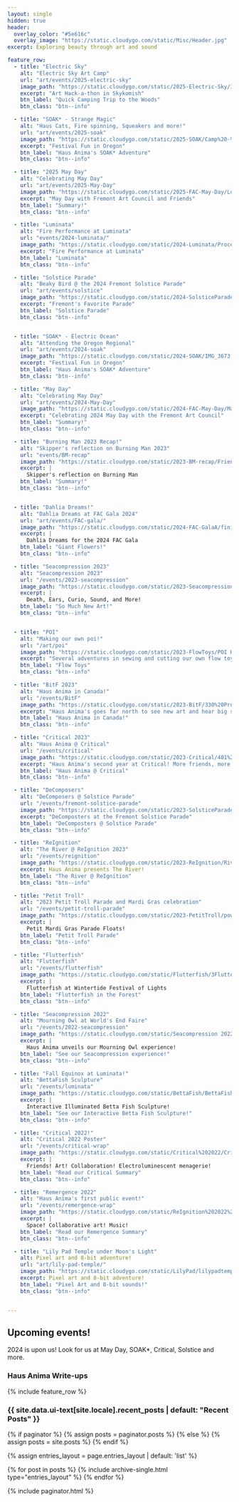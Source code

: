 ```yaml
---
layout: single
hidden: true
header:
  overlay_color: "#5e616c"
  overlay_image: "https://static.cloudygo.com/static/Misc/Header.jpg"
excerpt: Exploring beauty through art and sound

feature_row:
  - title: "Electric Sky"
    alt: "Electric Sky Art Camp"
    url: "art/events/2025-electric-sky"
    image_path: "https://static.cloudygo.com/static/2025-Electric-Sky/IMG_8452.jpg"
    excerpt: "Art Hack-a-thon in Skykomish"
    btn_label: "Quick Camping Trip to the Woods"
    btn_class: "btn--info"

  - title: "SOAK* - Strange Magic"
    alt: "Haus Cats, Fire spinning, Squeakers and more!"
    url: "art/events/2025-soak"
    image_path: "https://static.cloudygo.com/static/2025-SOAK/Camp%20-%20Flow%20Area.jpg"
    excerpt: "Festival Fun in Oregon"
    btn_label: "Haus Anima's SOAK* Adventure"
    btn_class: "btn--info"

  - title: "2025 May Day"
    alt: "Celebrating May Day"
    url: "art/events/2025-May-Day"
    image_path: "https://static.cloudygo.com/static/2025-FAC-May-Day/Loren%20-%20May%20Day%207874.jpg"
    excerpt: "May Day with Fremont Art Council and Friends"
    btn_label: "Summary!"
    btn_class: "btn--info"

  - title: "Luminata"
    alt: "Fire Performance at Luminata"
    url: "events/2024-luminata/"
    image_path: "https://static.cloudygo.com/static/2024-Luminata/ProcessionThumbnail.jpg"
    excerpt: "Fire Performance at Luminata"
    btn_label: "Luminata"
    btn_class: "btn--info"

  - title: "Solstice Parade"
    alt: "Beaky Bird @ the 2024 Fremont Solstice Parade"
    url: "art/events/solstice"
    image_path: "https://static.cloudygo.com/static/2024-SolsticeParade/Solstice%20all%20birds.jpg"
    excerpt: "Fremont's Favorite Parade"
    btn_label: "Solstice Parade"
    btn_class: "btn--info"


  - title: "SOAK* - Electric Ocean"
    alt: "Attending the Oregon Regional"
    url: "art/events/2024-soak"
    image_path: "https://static.cloudygo.com/static/2024-SOAK/IMG_3673.jpg"
    excerpt: "Festival Fun in Oregon"
    btn_label: "Haus Anima's SOAK* Adventure"
    btn_class: "btn--info"

  - title: "May Day"
    alt: "Celebrating May Day"
    url: "art/events/2024-May-Day"
    image_path: "https://static.cloudygo.com/static/2024-FAC-May-Day/May%20Pole%20underneath.jpg"
    excerpt: "Celebrating 2024 May Day with the Fremont Art Council"
    btn_label: "Summary!"
    btn_class: "btn--info"

  - title: "Burning Man 2023 Recap!"
    alt: "Skipper's reflection on Burning Man 2023"
    url: "events/BM-recap"
    image_path: "https://static.cloudygo.com/static/2023-BM-recap/Friendship.jpg"
    excerpt: |
      Skipper's reflection on Burning Man
    btn_label: "Summary!"
    btn_class: "btn--info"


  - title: "Dahlia Dreams!"
    alt: "Dahlia Dreams at FAC Gala 2024"
    url: "art/events/FAC-gala/"
    image_path: "https://static.cloudygo.com/static/2024-FAC-GalaA/finished room/Room Complete 1.jpg"
    excerpt: |
      Dahlia Dreams for the 2024 FAC Gala
    btn_label: "Giant Flowers!"
    btn_class: "btn--info"

  - title: "Seacompression 2023"
    alt: "Seacompression 2023"
    url: "/events/2023-seacompression"
    image_path: "https://static.cloudygo.com/static/2023-Seacompression/Haus Anima at event.jpg"
    excerpt: |
      Death, Ears, Curio, Sound, and More!
    btn_label: "So Much New Art!"
    btn_class: "btn--info"


  - title: "POI"
    alt: "Making our own poi!"
    url: "/art/poi"
    image_path: "https://static.cloudygo.com/static/2023-FlowToys/POI Header.jpg"
    excerpt: "Several adventures in sewing and cutting our own flow toys."
    btn_label: "Flow Toys"
    btn_class: "btn--info"

  - title: "BitF 2023"
    alt: "Haus Anima in Canada!"
    url: "/events/BitF"
    image_path: "https://static.cloudygo.com/static/2023-BitF/330%20Prom.jpg"
    excerpt: "Haus Anima's goes far north to see new art and hear big sound"
    btn_label: "Haus Anima in Canada!"
    btn_class: "btn--info"

  - title: "Critical 2023"
    alt: "Haus Anima @ Critical"
    url: "/events/critical"
    image_path: "https://static.cloudygo.com/static/2023-Critical/401%20Cowpoke%20Prom.jpg"
    excerpt: "Haus Anima's second year at Critical! More friends, more art, more fun"
    btn_label: "Haus Anima @ Critical"
    btn_class: "btn--info"

  - title: "DeComposers"
    alt: "DeComposers @ Solstice Parade"
    url: "/events/fremont-solstice-parade"
    image_path: "https://static.cloudygo.com/static/2023-SolsticeParade/Decomposers_at_Parade.jpg"
    excerpt: "DeComposters at the Fremont Solstice Parade"
    btn_label: "DeComposters @ Solstice Parade"
    btn_class: "btn--info"

  - title: "ReIgnition"
    alt: "The River @ ReIgnition 2023"
    url: "/events/reignition"
    image_path: "https://static.cloudygo.com/static/2023-ReIgnition/RiverHeader.jpg"
    excerpt: Haus Anima presents The River!
    btn_label: "The River @ ReIgnition"
    btn_class: "btn--info"

  - title: "Petit Troll"
    alt: "2023 Petit Troll Parade and Mardi Gras celebration"
    url: "/events/petit-troll-parade"
    image_path: "https://static.cloudygo.com/static/2023-PetitTroll/powerhouse-floats_thumb.jpg"
    excerpt: |
      Petit Mardi Gras Parade Floats!
    btn_label: "Petit Troll Parade"
    btn_class: "btn--info"

  - title: "Flutterfish"
    alt: "Flutterfish"
    url: "/events/flutterfish"
    image_path: "https://static.cloudygo.com/static/Flutterfish/3FlutterHung_thumb.jpg"
    excerpt: |
      Flutterfish at Wintertide Festival of Lights
    btn_label: "Flutterfish in the Forest"
    btn_class: "btn--info"

  - title: "Seacompression 2022"
    alt: "Mourning Owl at World's End Faire"
    url: "/events/2022-seacompression"
    image_path: "https://static.cloudygo.com/static/Seacompression 2022/100 Worlds End Faire_thumbnail.jpg"
    excerpt: |
      Haus Anima unveils our Mourning Owl experience!
    btn_label: "See our Seacompression experience!"
    btn_class: "btn--info"

  - title: "Fall Equinox at Luminata!"
    alt: "BettaFish Sculpture"
    url: "/events/luminata"
    image_path: "https://static.cloudygo.com/static/BettaFish/BettaFish_thumbnail.jpg"
    excerpt: |
      Interactive Illuminated Betta Fish Sculpture!
    btn_label: "See our Interactive Betta Fish Sculpture!"
    btn_class: "btn--info"

  - title: "Critical 2022!"
    alt: "Critical 2022 Poster"
    url: "/events/critical-wrap"
    image_path: "https://static.cloudygo.com/static/Critical%202022/CriticalPoster_thumb.jpg"
    excerpt: |
      Friends! Art! Collaboration! Electroluminescent menagerie!
    btn_label: "Read our Critical Summary"
    btn_class: "btn--info"

  - title: "Remergence 2022"
    alt: "Haus Anima's first public event!"
    url: "/events/remergence-wrap"
    image_path: "https://static.cloudygo.com/static/ReIgnition%202022%20Remergence/IMG_1381_thumb.jpg"
    excerpt: |
      Space! Collaborative art! Music!
    btn_label: "Read our Remergence Summary"
    btn_class: "btn--info"

  - title: "Lily Pad Temple under Moon's Light"
    alt: Pixel art and 8-bit adventure!
    url: "art/lily-pad-temple/"
    image_path: "https://static.cloudygo.com/static/LilyPad/lilypadtemple2.png"
    excerpt: Pixel art and 8-bit adventure!
    btn_label: "Pixel Art and 8-bit sounds!"
    btn_class: "btn--info"


---
```


<h2 class="archive__subtitle">Upcoming events!</h2>

2024 is upon us! Look for us at May Day, SOAK*, Critical, Solstice and more.


<h3 class="archive__subtitle">Haus Anima Write-ups</h3>
<div class="index-feature-row">
  {% include feature_row %}
</div>

<h3 class="archive__subtitle">{{ site.data.ui-text[site.locale].recent_posts | default: "Recent Posts" }}</h3>

{% if paginator %}
  {% assign posts = paginator.posts %}
{% else %}
  {% assign posts = site.posts %}
{% endif %}

{% assign entries_layout = page.entries_layout | default: 'list' %}
<div class="entries-{{ entries_layout }}">
  {% for post in posts %}
    {% include archive-single.html type="entries_layout" %}
  {% endfor %}
</div>

{% include paginator.html %}
